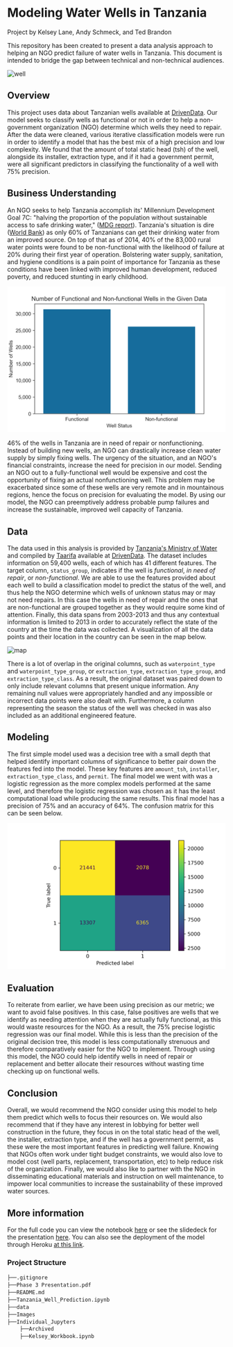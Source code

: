 # Modeling Water Wells in Tanzania

Project by Kelsey Lane, Andy Schmeck, and Ted Brandon

This repository has been created to present a data analysis approach to helping an NGO predict failure of water wells in Tanzania.  This document is intended to bridge the gap between technical and non-technical audiences.

![well](Images/unnamed.jpg)

## Overview
This project uses data about Tanzanian wells available at [DrivenData](https://www.drivendata.org/competitions/7/pump-it-up-data-mining-the-water-table/). Our model seeks to classify wells as functional or not in order to help a non-government organization (NGO) determine which wells they need to repair. After the data were cleaned, various iterative classification models were run in order to identify a model that has the best mix of a high precision and low complexity. We found that the amount of total static head (tsh) of the well, alongside its installer, extraction type, and if it had a government permit, were all significant predictors in classifying the functionality of a well with 75% precision.

## Business Understanding
An NGO seeks to help Tanzania accomplish its' Millennium Development Goal 7C: "halving the proportion of the population without sustainable access to safe drinking water," ([MDG report](https://commonwealthfoundation.com/wp-content/uploads/2013/10/MDG%20Reports%20Tanzania_FINAL_2.pdf)). Tanzania's situation is dire ([World Bank](https://reliefweb.int/sites/reliefweb.int/files/resources/120166.pdf![image.png](attachment:image.png))) as only 60% of Tanzanians can get their drinking water from an improved source. On top of that as of 2014, 40% of the 83,000 rural water points were found to be non-functional with the likelihood of failure at 20% during their first year of operation. Bolstering water supply, sanitation, and hygiene conditions is a pain point of importance for Tanzania as these conditions have been linked with improved human development, reduced poverty, and reduced stunting in early childhood.

![function_status](Images/well_functions.png)

46% of the wells in Tanzania are in need of repair or nonfunctioning. Instead of building new wells, an NGO can drastically increase clean water supply by simply fixing wells. The urgency of the situation, and an NGO's financial constraints, increase the need for precision in our model. Sending an NGO out to a fully-functional well would be expensive and cost the opportunity of fixing an actual nonfunctioning well. This problem may be exacerbated since some of these wells are very remote and in mountainous regions, hence the focus on precision for evaluating the model. By using our model, the NGO can preemptively address probable pump failures and increase the sustainable, improved well capacity of Tanzania.

## Data
The data used in this analysis is provided by [Tanzania's Ministry of Water](https://www.maji.go.tz/) and compiled by [Taarifa](https://taarifa.org/) available at [DrivenData](https://www.drivendata.org/competitions/7/pump-it-up-data-mining-the-water-table/). The dataset includes information on 59,400 wells, each of which has 41 different features. The target column, `status_group`, indicates if the well is *functional*, *in need of repair*, or *non-functional*. We are able to use the features provided about each well to build a classification model to predict the status of the well, and thus help the NGO determine which wells of unknown status may or may not need repairs. In this case the wells in need of repair and the ones that are non-functional are grouped together as they would require some kind of attention. Finally, this data spans from 2003-2013 and thus any contextual information is limited to 2013 in order to accurately reflect the state of the country at the time the data was collected. A visualization of all the data points and their location in the country can be seen in the map below.

![map](Images/Tanzania_Wells_1.png)

There is a lot of overlap in the original columns, such as `waterpoint_type` and `waterpoint_type_group`, or `extraction_type`, `extraction_type_group`, and `extraction_type_class`. As a result, the original dataset was paired down to only include relevant columns that present unique information. Any remaining null values were appropriately handled and any impossible or incorrect data points were also dealt with. Furthermore, a column representing the season the status of the well was checked in was also included as an additional engineered feature.

## Modeling
The first simple model used was a decision tree with a small depth that helped identify important columns of significance to better pair down the features fed into the model. These key features are `amount_tsh`, `installer`, `extraction_type_class`, and `permit`. The final model we went with was a logistic regression as the more complex models performed at the same level, and therefore the logistic regression was chosen as it has the least computational load while producing the same results. This final model has a precision of 75% and an accuracy  of 64%. The confusion matrix for this can be seen below.

![confusion_matrix](Images/confusion.png)

## Evaluation
To reiterate from earlier, we have been using precision as our metric; we want to avoid false positives. In this case, false positives are wells that we identify as needing attention when they are actually fully functional, as this would waste resources for the NGO. As a result, the 75% precise logistic regression was our final model. While this is less than the precision of the original decision tree, this model is less computationally strenuous and therefore comparatively easier for the NGO to implement. Through using this model, the NGO could help identify wells in need of repair or replacement and better allocate their resources without wasting time checking up on functional wells.

## Conclusion
Overall, we would recommend the NGO consider using this model to help them predict which wells to focus their resources on. We would also recommend that if they have any interest in lobbying for better well construction in the future, they focus in on the total static head of the well, the installer, extraction type, and if the well has a government permit, as these were the most important features in predicting well failure. Knowing that NGOs often work under tight budget constraints, we would also love to model cost (well parts, replacement, transportation, etc) to help reduce risk of the organization. Finally, we would also like to partner with the NGO in disseminating educational materials and instruction on well maintenance, to impower local communities to increase the sustainability of these improved water sources. 

## More information
For the full code you can view the notebook [here](https://github.com/kelsklane/Tanzanian_Well_Prediction/blob/main/Tanzania_Well_Prediction.ipynb) or see the slidedeck for the presentation [here](https://github.com/kelsklane/Tanzanian_Well_Prediction/blob/main/Phase%203%20Presentation.pdf). You can also see the deployment of the model through Heroku [at this link](https://stormy-tor-88371.herokuapp.com).

### Project Structure
```bash
├──.gitignore
├──Phase 3 Presentation.pdf
├──README.md
├──Tanzania_Well_Prediction.ipynb
├──data
├──Images
├──Individual_Jupyters
    ├──Archived
    ├──Kelsey_Workbook.ipynb
```
